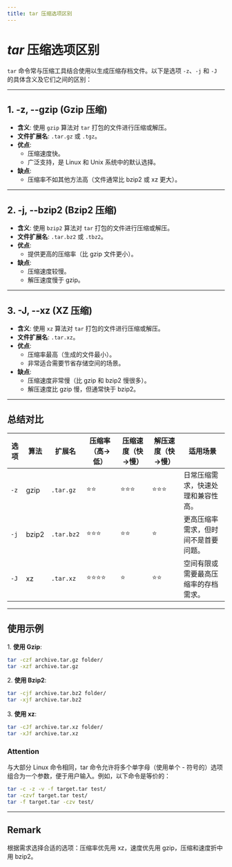 ```yaml
---
title: tar 压缩选项区别
---
```


# *tar* 压缩选项区别

`tar` 命令常与压缩工具结合使用以生成压缩存档文件。以下是选项 `-z`、`-j` 和 `-J` 的具体含义及它们之间的区别：

---

## 1. -z, --gzip (Gzip 压缩)
- **含义**: 使用 `gzip` 算法对 `tar` 打包的文件进行压缩或解压。
- **文件扩展名**: `.tar.gz` 或 `.tgz`。
- **优点**:
  - 压缩速度快。
  - 广泛支持，是 Linux 和 Unix 系统中的默认选择。
- **缺点**:
  - 压缩率不如其他方法高（文件通常比 bzip2 或 xz 更大）。

---

## 2. -j, --bzip2 (Bzip2 压缩)
- **含义**: 使用 `bzip2` 算法对 `tar` 打包的文件进行压缩或解压。
- **文件扩展名**: `.tar.bz2` 或 `.tbz2`。
- **优点**:
  - 提供更高的压缩率（比 gzip 文件更小）。
- **缺点**:
  - 压缩速度较慢。
  - 解压速度慢于 gzip。

---

## 3. -J, --xz (XZ 压缩)
- **含义**: 使用 `xz` 算法对 `tar` 打包的文件进行压缩或解压。
- **文件扩展名**: `.tar.xz`。
- **优点**:
  - 压缩率最高（生成的文件最小）。
  - 非常适合需要节省存储空间的场景。
- **缺点**:
  - 压缩速度非常慢（比 gzip 和 bzip2 慢很多）。
  - 解压速度比 gzip 慢，但通常快于 bzip2。

---

## 总结对比

| **选项** | **算法**   | **扩展名**  | **压缩率（高→低）** | **压缩速度（快→慢）** | **解压速度（快→慢）** | **适用场景**|
|---|-----|------|------|-----|-----|------|
| `-z`| gzip  | `.tar.gz`   | ⭐⭐  | ⭐⭐⭐  | ⭐⭐⭐  | 日常压缩需求，快速处理和兼容性高。   |
| `-j`| bzip2 | `.tar.bz2`  | ⭐⭐⭐ | ⭐⭐   | ⭐    | 更高压缩率需求，但时间不是首要问题。 |
| `-J`| xz    | `.tar.xz`   | ⭐⭐⭐⭐| ⭐    | ⭐⭐   | 空间有限或需要最高压缩率的存档需求。 |

---

## 使用示例

1\. **使用 Gzip**:

```bash
tar -czf archive.tar.gz folder/
tar -xzf archive.tar.gz
```

2\. **使用 Bzip2**:  

```bash
tar -cjf archive.tar.bz2 folder/
tar -xjf archive.tar.bz2
```

3\. **使用 xz**:

```bash
tar -cJf archive.tar.xz folder/
tar -xJf archive.tar.xz
```

### Attention

与大部分 Linux 命令相同，tar 命令允许将多个单字母（使用单个 - 符号的）选项组合为一个参数，便于用户输入。例如，以下命令是等价的：

``` bash
tar -c -z -v -f target.tar test/
tar -czvf target.tar test/
tar -f target.tar -czv test/
```

---

## Remark

根据需求选择合适的选项：压缩率优先用 xz，速度优先用 gzip，压缩和速度折中用 bzip2。